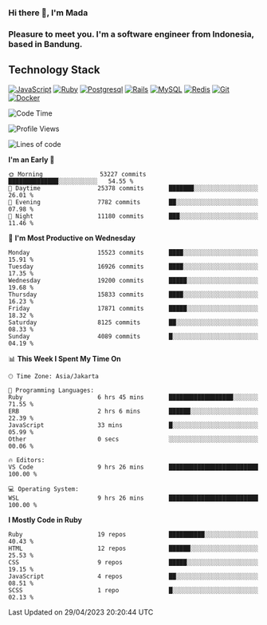### Hi there 👋, I'm Mada
### Pleasure to meet you. I'm a software engineer from Indonesia, based in Bandung.

## Technology Stack

[![JavaScript](https://img.shields.io/badge/-JavaScript-%23F7DF1C?style=flat-square&logo=javascript&logoColor=000000&labelColor=%23F7DF1C&color=%23FFCE5A)](https://www.javascript.com/)
[![Ruby](https://img.shields.io/badge/Ruby-CC342D?style=flat-square&logo=ruby&logoColor=white)](https://www.ruby-lang.org/en/)
[![Postgresql](https://img.shields.io/badge/PostgreSQL-316192?style=flat-square&logo=postgresql&logoColor=ffffff)](https://www.postgresql.org/)
[![Rails](https://img.shields.io/badge/Ruby_on_Rails-CC0000?style=flat-square&logo=ruby-on-rails&logoColor=white)](https://rubyonrails.org/)
[![MySQL](https://img.shields.io/badge/-MySQL-4479A1?style=flat-square&logo=MySQL&logoColor=ffffff)](https://www.mysql.com/)
[![Redis](https://img.shields.io/badge/-Redis-DC382D?style=flat-square&logo=Redis&logoColor=ffffff)](https://redis.io/)
[![Git](https://img.shields.io/badge/-Git-%23F05032?style=flat-square&logo=git&logoColor=%23ffffff)](https://git-scm.com/)
[![Docker](https://img.shields.io/badge/-Docker-2496ED?style=flat-square&logo=docker&logoColor=ffffff)](https://www.docker.com/)
<!--
**madaarya/madaarya** is a ✨ _special_ ✨ repository because its `README.md` (this file) appears on your GitHub profile.

Here are some ideas to get you started:

- 🔭 I’m currently working on ...
- 🌱 I’m currently learning ...
- 👯 I’m looking to collaborate on ...
- 🤔 I’m looking for help with ...
- 💬 Ask me about ...
- 📫 How to reach me: ...
- 😄 Pronouns: ...
- ⚡ Fun fact: ...
-->
<!--START_SECTION:waka-->
![Code Time](http://img.shields.io/badge/Code%20Time-5%2C349%20hrs%2011%20mins-blue)

![Profile Views](http://img.shields.io/badge/Profile%20Views-0-blue)

![Lines of code](https://img.shields.io/badge/From%20Hello%20World%20I%27ve%20Written-37.4%20million%20lines%20of%20code-blue)

**I'm an Early 🐤** 

```text
🌞 Morning                53227 commits       ██████████████░░░░░░░░░░░   54.55 % 
🌆 Daytime                25378 commits       ███████░░░░░░░░░░░░░░░░░░   26.01 % 
🌃 Evening                7782 commits        ██░░░░░░░░░░░░░░░░░░░░░░░   07.98 % 
🌙 Night                  11180 commits       ███░░░░░░░░░░░░░░░░░░░░░░   11.46 % 
```
📅 **I'm Most Productive on Wednesday** 

```text
Monday                   15523 commits       ████░░░░░░░░░░░░░░░░░░░░░   15.91 % 
Tuesday                  16926 commits       ████░░░░░░░░░░░░░░░░░░░░░   17.35 % 
Wednesday                19200 commits       █████░░░░░░░░░░░░░░░░░░░░   19.68 % 
Thursday                 15833 commits       ████░░░░░░░░░░░░░░░░░░░░░   16.23 % 
Friday                   17871 commits       █████░░░░░░░░░░░░░░░░░░░░   18.32 % 
Saturday                 8125 commits        ██░░░░░░░░░░░░░░░░░░░░░░░   08.33 % 
Sunday                   4089 commits        █░░░░░░░░░░░░░░░░░░░░░░░░   04.19 % 
```


📊 **This Week I Spent My Time On** 

```text
🕑︎ Time Zone: Asia/Jakarta

💬 Programming Languages: 
Ruby                     6 hrs 45 mins       ██████████████████░░░░░░░   71.55 % 
ERB                      2 hrs 6 mins        ██████░░░░░░░░░░░░░░░░░░░   22.39 % 
JavaScript               33 mins             █░░░░░░░░░░░░░░░░░░░░░░░░   05.99 % 
Other                    0 secs              ░░░░░░░░░░░░░░░░░░░░░░░░░   00.06 % 

🔥 Editors: 
VS Code                  9 hrs 26 mins       █████████████████████████   100.00 % 

💻 Operating System: 
WSL                      9 hrs 26 mins       █████████████████████████   100.00 % 
```

**I Mostly Code in Ruby** 

```text
Ruby                     19 repos            ██████████░░░░░░░░░░░░░░░   40.43 % 
HTML                     12 repos            ██████░░░░░░░░░░░░░░░░░░░   25.53 % 
CSS                      9 repos             █████░░░░░░░░░░░░░░░░░░░░   19.15 % 
JavaScript               4 repos             ██░░░░░░░░░░░░░░░░░░░░░░░   08.51 % 
SCSS                     1 repo              █░░░░░░░░░░░░░░░░░░░░░░░░   02.13 % 
```




 Last Updated on 29/04/2023 20:20:44 UTC
<!--END_SECTION:waka-->
